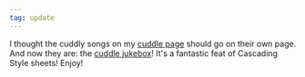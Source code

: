 ```yaml
---
tag: update
---
```

I thought the cuddly songs on my [cuddle page](/cuddle/) should go on their own page. And now they are: the [cuddle jukebox](/cuddle/jukebox/)! It's a fantastic feat of Cascading Style sheets! Enjoy!
